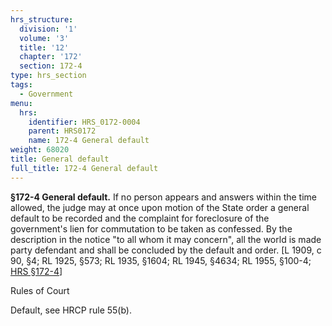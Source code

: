 ```yaml
---
hrs_structure:
  division: '1'
  volume: '3'
  title: '12'
  chapter: '172'
  section: 172-4
type: hrs_section
tags:
  - Government
menu:
  hrs:
    identifier: HRS_0172-0004
    parent: HRS0172
    name: 172-4 General default
weight: 68020
title: General default
full_title: 172-4 General default
---
```

**§172-4 General default.** If no person appears and answers within the time allowed, the judge may at once upon motion of the State order a general default to be recorded and the complaint for foreclosure of the government's lien for commutation to be taken as confessed. By the description in the notice "to all whom it may concern", all the world is made party defendant and shall be concluded by the default and order. [L 1909, c 90, §4; RL 1925, §573; RL 1935, §1604; RL 1945, §4634; RL 1955, §100-4; [HRS §172-4](/title-12/chapter-172/section-172-4/)]

Rules of Court

Default, see HRCP rule 55(b).